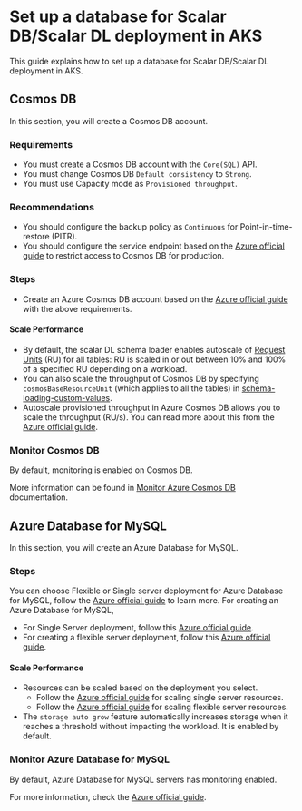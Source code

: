 # Set up a database for Scalar DB/Scalar DL deployment in AKS

This guide explains how to set up a database for Scalar DB/Scalar DL deployment in AKS.

## Cosmos DB

In this section, you will create a Cosmos DB account.

### Requirements

* You must create a Cosmos DB account with the `Core(SQL)` API.
* You must change Cosmos DB `Default consistency` to `Strong`.
* You must use Capacity mode as `Provisioned throughput`.

### Recommendations

* You should configure the backup policy as `Continuous` for Point-in-time-restore (PITR).
* You should configure the service endpoint based on the [Azure official guide](https://docs.microsoft.com/en-us/azure/cosmos-db/how-to-configure-vnet-service-endpoint) to restrict access to Cosmos DB for production.

### Steps

* Create an Azure Cosmos DB account based on the [Azure official guide](https://docs.microsoft.com/en-us/azure/cosmos-db/create-cosmosdb-resources-portal#create-an-azure-cosmos-db-account) with the above requirements.

#### Scale Performance

* By default, the scalar DL schema loader enables autoscale of [Request Units](https://docs.microsoft.com/en-us/azure/cosmos-db/request-units) (RU) for all tables: RU is scaled in or out between 10% and 100% of a specified RU depending on a workload.
* You can also scale the throughput of Cosmos DB by specifying `cosmosBaseResourceUnit` (which applies to all the tables) in [schema-loading-custom-values](https://github.com/scalar-labs/scalar-kubernetes/blob/master/conf/schema-loading-custom-values.yaml).
* Autoscale provisioned throughput in Azure Cosmos DB allows you to scale the throughput (RU/s). You can read more about this from the [Azure official guide](https://docs.microsoft.com/en-us/azure/cosmos-db/provision-throughput-autoscale).

### Monitor Cosmos DB

By default, monitoring is enabled on Cosmos DB.

More information can be found in [Monitor Azure Cosmos DB](https://docs.microsoft.com/en-us/azure/cosmos-db/monitor-cosmos-db) documentation.

## Azure Database for MySQL

In this section, you will create an Azure Database for MySQL.

### Steps
You can choose Flexible or Single server deployment for Azure Database for MySQL, follow the [Azure official guide](https://docs.microsoft.com/en-us/azure/mysql/select-right-deployment-type) to learn more.
For creating an Azure Database for MySQL, 
* For Single Server deployment, follow this [Azure official guide](https://docs.microsoft.com/en-us/azure/mysql/quickstart-create-mysql-server-database-using-azure-portal).
* For creating a flexible server deployment, follow this [Azure official guide](https://docs.microsoft.com/en-us/azure/mysql/flexible-server/quickstart-create-server-portal).

#### Scale Performance

* Resources can be scaled based on the deployment you select.
  * Follow the [Azure official guide](https://docs.microsoft.com/en-gb/azure/mysql/concepts-pricing-tiers#scale-resources) for scaling single server resources.
  * Follow the [Azure official guide](https://docs.microsoft.com/en-gb/azure/mysql/flexible-server/concepts-compute-storage#scale-resources) for scaling flexible server resources.
* The `storage auto grow` feature automatically increases storage when it reaches a threshold without impacting the workload. It is enabled by default.

### Monitor Azure Database for MySQL

By default, Azure Database for MySQL servers has monitoring enabled.

For more information, check the [Azure official guide](https://docs.microsoft.com/en-us/azure/mysql/concepts-monitoring).
